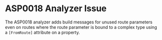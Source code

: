 # ASP0018 Analyzer Issue

The ASP0018 analyzer adds build messages for unused route parameters even on routes where the route parameter is bound to a complex type using a `[FromRoute]` attribute on a property.